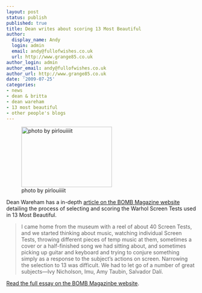 ```yaml
---
layout: post
status: publish
published: true
title: Dean writes about scoring 13 Most Beautiful
author:
  display_name: Andy
  login: admin
  email: andy@fullofwishes.co.uk
  url: http://www.grange85.co.uk
author_login: admin
author_email: andy@fullofwishes.co.uk
author_url: http://www.grange85.co.uk
date: '2009-07-25'
categories:
- news
- dean & britta
- dean wareham
- 13 most beautiful
- other people's blogs
---
```

<p><figure class="caption alignright"><a href="http://www.flickr.com/photos/pirlouiiiit/3696534983/in/pool-aheadfullofwishes"><img alt="photo by pirlouiiiit" src="https://farm3.static.flickr.com/2566/3696534983_cf95751f9c_m.jpg" title="Dean Wareham - 13 Most Beautiful in Marseille (2009)" width="240" height="160" /></a><figcaption class="caption-text">photo by pirlouiiiit</figcaption></figure>
<p>Dean Wareham has a in-depth <a href="http://www.bombsite.com/issues/0/articles/3326">article on the BOMB Magazine website</a> detailing the process of selecting and scoring the Warhol Screen Tests used in 13 Most Beautiful.</p>
<blockquote><p>I came home from the museum with a reel of about 40 Screen Tests, and we started thinking about music, watching individual Screen Tests, throwing different pieces of temp music at them, sometimes a cover or a half-finished song we had sitting about, and sometimes picking up guitar and keyboard and trying to conjure something simply as a response to the subject’s actions on screen. Narrowing the selection to 13 was difficult. We had to let go of a number of great subjects—Ivy Nicholson, Imu, Amy Taubin, Salvador Dalí.</p></blockquote>
<p><a href="http://www.bombsite.com/issues/0/articles/3326">Read the full essay on the BOMB Magazinbe website</a>.</p>
